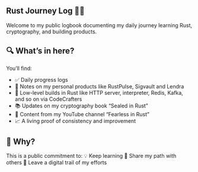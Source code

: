 ## Rust Journey Log 📓🦀

Welcome to my public logbook documenting my daily journey learning Rust, cryptography, and building products.

## 🔍 What’s in here?

You’ll find:
- ✅ Daily progress logs
- 🧪 Notes on my personal products like RustPulse, Sigvault and Lendra
- 🧪 Low-level builds in Rust like HTTP server, interpreter, Redis, Kafka, and so on via CodeCrafters
- 📚 Updates on my cryptography book “Sealed in Rust”
- 🎥 Content from my YouTube channel “Fearless in Rust”
- 📈 A living proof of consistency and improvement

## 🌟 Why?

This is a public commitment to:
💡 Keep learning
🤝 Share my path with others
🧭 Leave a digital trail of my efforts

<!--
Connect with me on:
- Mastodon: [@yourhandle](https://yourinstance/@yourhandle)
- Bluesky: [your.bsky.social](https://bsky.app/profile/your.bsky.social)
-->
